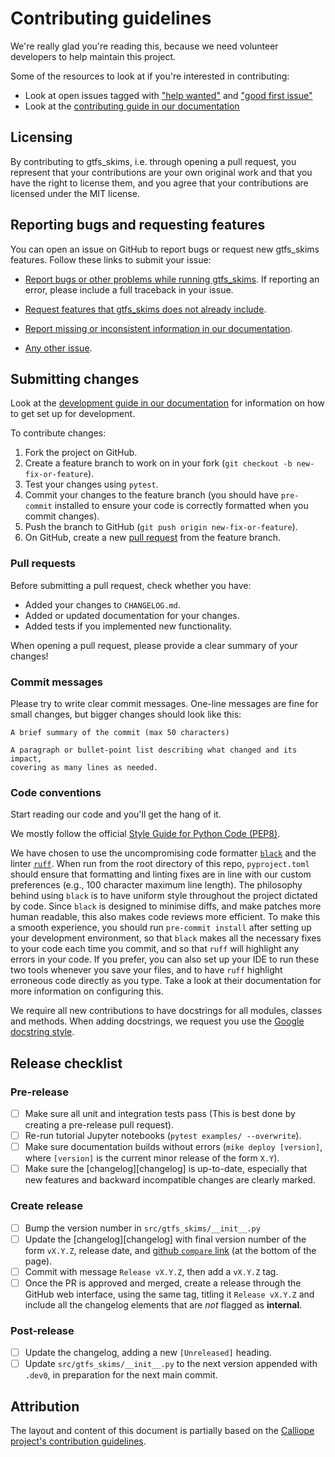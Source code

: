 # Contributing guidelines

We're really glad you're reading this, because we need volunteer developers to help maintain this project.

Some of the resources to look at if you're interested in contributing:

* Look at open issues tagged with ["help wanted"](https://github.com/arup-group/gtfs_skims/issues?q=is%3Aissue+is%3Aopen+label%3A%22help+wanted%22) and ["good first issue"](https://github.com/arup-group/gtfs_skims/issues?q=is%3Aissue+is%3Aopen+label%3A%22good+first+issue%22)
* Look at the [contributing guide in our documentation](https://arup-group.github.io/gtfs_skims/contributing)

## Licensing

By contributing to gtfs_skims, i.e. through opening a pull request, you represent that your contributions are your own original work and that you have the right to license them, and you agree that your contributions are licensed under the MIT license.

## Reporting bugs and requesting features

You can open an issue on GitHub to report bugs or request new gtfs_skims features.
Follow these links to submit your issue:

- [Report bugs or other problems while running gtfs_skims](https://github.com/arup-group/gtfs_skims/issues/new?template=BUG-REPORT.yml).
If reporting an error, please include a full traceback in your issue.

- [Request features that gtfs_skims does not already include](https://github.com/arup-group/gtfs_skims/issues/new?template=FEATURE-REQUEST.yml).

- [Report missing or inconsistent information in our documentation](https://github.com/arup-group/gtfs_skims/issues/new?template=DOCS.yml).

- [Any other issue](https://github.com/arup-group/gtfs_skims/issues/new).

## Submitting changes

Look at the [development guide in our documentation](https://arup-group.github.io/gtfs_skims/contributing) for information on how to get set up for development.

<!--- the "--8<--" html comments define what part of this file to add to the index page of the documentation -->
<!--- --8<-- [start:docs] -->

To contribute changes:

1. Fork the project on GitHub.
2. Create a feature branch to work on in your fork (`git checkout -b new-fix-or-feature`).
3. Test your changes using `pytest`.
4. Commit your changes to the feature branch (you should have `pre-commit` installed to ensure your code is correctly formatted when you commit changes).
5. Push the branch to GitHub (`git push origin new-fix-or-feature`).
6. On GitHub, create a new [pull request](https://github.com/arup-group/gtfs_skims/pull/new/main) from the feature branch.

### Pull requests

Before submitting a pull request, check whether you have:

* Added your changes to `CHANGELOG.md`.
* Added or updated documentation for your changes.
* Added tests if you implemented new functionality.

When opening a pull request, please provide a clear summary of your changes!

### Commit messages

Please try to write clear commit messages. One-line messages are fine for small changes, but bigger changes should look like this:

    A brief summary of the commit (max 50 characters)

    A paragraph or bullet-point list describing what changed and its impact,
    covering as many lines as needed.

### Code conventions

Start reading our code and you'll get the hang of it.

We mostly follow the official [Style Guide for Python Code (PEP8)](https://www.python.org/dev/peps/pep-0008/).

We have chosen to use the uncompromising code formatter [`black`](https://github.com/psf/black/) and the linter [`ruff`](https://beta.ruff.rs/docs/).
When run from the root directory of this repo, `pyproject.toml` should ensure that formatting and linting fixes are in line with our custom preferences (e.g., 100 character maximum line length).
The philosophy behind using `black` is to have uniform style throughout the project dictated by code.
Since `black` is designed to minimise diffs, and make patches more human readable, this also makes code reviews more efficient.
To make this a smooth experience, you should run `pre-commit install` after setting up your development environment, so that `black` makes all the necessary fixes to your code each time you commit, and so that `ruff` will highlight any errors in your code.
If you prefer, you can also set up your IDE to run these two tools whenever you save your files, and to have `ruff` highlight erroneous code directly as you type.
Take a look at their documentation for more information on configuring this.

We require all new contributions to have docstrings for all modules, classes and methods.
When adding docstrings, we request you use the [Google docstring style](https://google.github.io/styleguide/pyguide.html#38-comments-and-docstrings).

## Release checklist

### Pre-release

- [ ] Make sure all unit and integration tests pass (This is best done by creating a pre-release pull request).
- [ ] Re-run tutorial Jupyter notebooks (`pytest examples/ --overwrite`).
- [ ] Make sure documentation builds without errors (`mike deploy [version]`, where `[version]` is the current minor release of the form `X.Y`).
- [ ] Make sure the [changelog][changelog] is up-to-date, especially that new features and backward incompatible changes are clearly marked.

### Create release

- [ ] Bump the version number in `src/gtfs_skims/__init__.py`
- [ ] Update the [changelog][changelog] with final version number of the form `vX.Y.Z`, release date, and [github `compare` link](https://docs.github.com/en/pull-requests/committing-changes-to-your-project/viewing-and-comparing-commits/comparing-commits) (at the bottom of the page).
- [ ] Commit with message `Release vX.Y.Z`, then add a `vX.Y.Z` tag.
- [ ] Once the PR is approved and merged, create a release through the GitHub web interface, using the same tag, titling it `Release vX.Y.Z` and include all the changelog elements that are *not* flagged as **internal**.

### Post-release

- [ ] Update the changelog, adding a new `[Unreleased]` heading.
- [ ] Update `src/gtfs_skims/__init__.py` to the next version appended with `.dev0`, in preparation for the next main commit.

<!--- --8<-- [end:docs] -->

## Attribution

The layout and content of this document is partially based on the [Calliope project's contribution guidelines](https://github.com/calliope-project/calliope/blob/main/CONTRIBUTING.md).
